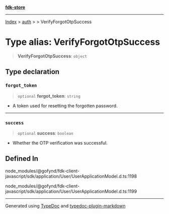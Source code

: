 [**fdk-store**](../../../README.md)
***

[Index](../../../API.md) > [auth](../../README.md) > [<internal>](../README.md) > VerifyForgotOtpSuccess

# Type alias: VerifyForgotOtpSuccess

> **VerifyForgotOtpSuccess**: `object`

## Type declaration

### `forgot_token`

> `optional` **forgot\_token**: `string`

- A token used for resetting the forgotten password.

***

### `success`

> `optional` **success**: `boolean`

- Whether the OTP verification was successful.

## Defined In

node\_modules/@gofynd/fdk-client-javascript/sdk/application/User/UserApplicationModel.d.ts:1198

node\_modules/@gofynd/fdk-client-javascript/sdk/application/User/UserApplicationModel.d.ts:1199

***
Generated using [TypeDoc](https://typedoc.org/) and [typedoc-plugin-markdown](https://www.npmjs.com/package/typedoc-plugin-markdown)
